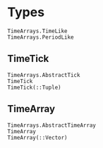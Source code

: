 # Types

```@docs
TimeArrays.TimeLike
TimeArrays.PeriodLike
```

## TimeTick

```@docs
TimeArrays.AbstractTick
TimeTick
TimeTick(::Tuple)
```

## TimeArray

```@docs
TimeArrays.AbstractTimeArray
TimeArray
TimeArray(::Vector)
```
